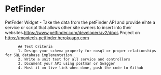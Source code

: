 # PetFinder
PetFnder Widget - Take the data from the petFinder API and provide eihte a service or script that allows other site owners to insert into their websites.https://www.petfinder.com/developers/v2/docs Project on https://montech-petfinder.herokuapp.com
          
          ## Test Criteria
          1. Design your schema properly for nosql or proper relationships for SQL database implementation.
          2. Write a unit test for all service and controllers
          3. Document your API using postman or Swagger
          4. Host it on live link when done, push the code to Github
     
     
    
          
 
